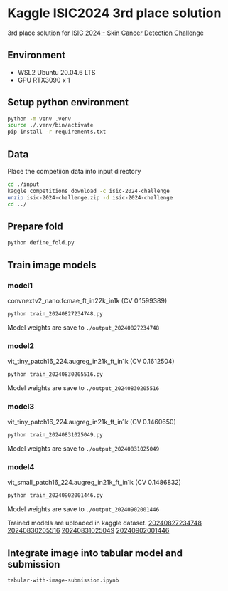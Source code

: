 # Kaggle ISIC2024 3rd place solution
3rd place solution  for [ISIC 2024 - Skin Cancer Detection Challenge](https://www.kaggle.com/competitions/isic-2024-challenge/overview)
## Environment
- WSL2 Ubuntu 20.04.6 LTS
- GPU RTX3090 x 1

## Setup python environment
```bash
python -m venv .venv
source ./.venv/bin/activate
pip install -r requirements.txt
```
## Data
Place the competiion data into input directory
```bash
cd ./input
kaggle competitions download -c isic-2024-challenge
unzip isic-2024-challenge.zip -d isic-2024-challenge
cd ../
```

## Prepare fold
```bash
python define_fold.py
```
## Train image models
### model1
convnextv2_nano.fcmae_ft_in22k_in1k (CV 0.1599389)
```bash
python train_20240827234748.py
```
Model weights are save to `./output_20240827234748`
### model2
vit_tiny_patch16_224.augreg_in21k_ft_in1k (CV 0.1612504)
```bash
python train_20240830205516.py
```
Model weights are save to `./output_20240830205516`
### model3
vit_tiny_patch16_224.augreg_in21k_ft_in1k (CV 0.1460650)
```bash
python train_20240831025049.py
```
Model weights are save to `./output_20240831025049`
### model4
vit_small_patch16_224.augreg_in21k_ft_in1k (CV 0.1486832)
```bash
python train_20240902001446.py
```
Model weights are save to `./output_20240902001446`

Trained models are uploaded in kaggle dataset.
[20240827234748](https://www.kaggle.com/datasets/kyohei1/output-20240827234748)
[20240830205516](https://www.kaggle.com/datasets/kyohei1/output-20240830205516)
[20240831025049](https://www.kaggle.com/datasets/kyohei1/output-20240831025049)
[20240902001446](https://www.kaggle.com/datasets/kyohei1/output-20240902001446)



## Integrate image into tabular model and submission
`tabular-with-image-submission.ipynb`
